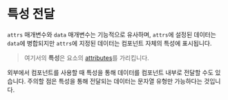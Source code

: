 <template is="exm-article">
    <a href="../../publics/examples/attr-trans/demo.html" preview></a>
    <a href="../../publics/examples/attr-trans/simple-btn.html" main></a>
</template>

# 특성 전달

`attrs` 매개변수와 `data` 매개변수는 기능적으로 유사하며, `attrs`에 설정된 데이터는 `data`에 병합되지만 `attrs`에 지정된 데이터는 컴포넌트 자체의 특성에 표시됩니다.

> 여기서의 **특성**은 요소의 [attributes](https://developer.mozilla.org/en-US/docs/Web/API/Element/attributes)를 가리킵니다.

외부에서 컴포넌트를 사용할 때 특성을 통해 데이터를 컴포넌트 내부로 전달할 수도 있습니다. 주의할 점은 특성을 통해 전달되는 데이터는 문자열 유형만 가능하다는 것입니다.
